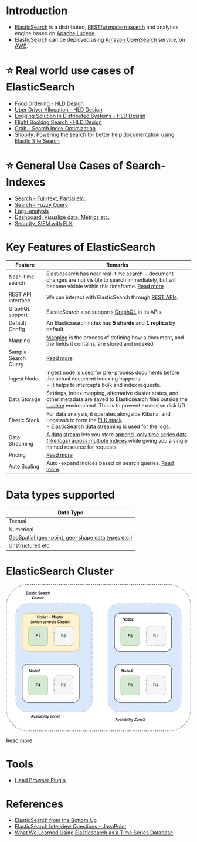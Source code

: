 # Introduction
- [ElasticSearch](https://www.elastic.co/elasticsearch/) is a distributed, [RESTful modern search](../../../8_APIStandards/REST.md) and analytics engine based on [Apache Lucene](../Readme.md).
- [ElasticSearch]() can be deployed using [Amazon OpenSearch](../../../2_AWS/6_DatabaseServices/Search-Databases/AmazonOpenSearch.md) service, on [AWS](../../../2_AWS).

# :star: Real world use cases of ElasticSearch
- [Food Ordering - HLD Design](../../../0_HLDUseCasesProblems/FoodOrderingZomatoSwiggy/Readme.md)
- [Uber Driver Allocation - HLD Design](../../../0_HLDUseCasesProblems/DriverAllocationUberGoJek/Readme.md)
- [Logging Solution in Distributed Systems - HLD Design](../../../0_HLDUseCasesProblems/ObervabilityLoggingSolution/LoggingFileAggregation/Readme.md)
- [Flight Booking Search - HLD Design](../../../0_HLDUseCasesProblems/FlightBookingSearchMakeMyTrip/Readme.md)
- [Grab - Search Index Optimization](../../../1_TechStacks/Grab/SearchIndexing.md)
- [Shopify: Powering the search for better help documentation using Elastic Site Search](../../../1_TechStacks/ShopifyTechStack.md)

# :star: General Use Cases of Search-Indexes
- [Search - Full-text, Partial etc.](https://www.elastic.co/guide/en/elasticsearch/reference/current/full-text-queries.html)
- [Search - Fuzzy Query](https://www.elastic.co/guide/en/elasticsearch/reference/current/query-dsl-fuzzy-query.html)
- [Logs-analysis](../../../12_Observability/ELK.md)
- [Dashboard, Visualize data, Metrics etc.](../../../12_Observability/ELK.md)
- [Security, SIEM with ELK](../../../12_Observability/ELK.md)

# Key Features of ElasticSearch

| Feature             | Remarks                                                                                                                                                                                                                                                        |
|---------------------|----------------------------------------------------------------------------------------------------------------------------------------------------------------------------------------------------------------------------------------------------------------|
| Near-time search    | Elasticsearch has near real-time search - document changes are not visible to search immediately, but will become visible within this timeframe. [Read more](https://www.elastic.co/guide/en/elasticsearch/reference/current/near-real-time.html)              |
| REST API interface  | We can interact with ElasticSearch through [REST APIs](RESTAPIs.md).                                                                                                                                                                                           |
| GraphQL support     | ElasticSearch also supports [GraphQL](GraphQLSupport.md) in its APIs.                                                                                                                                                                                          |
| Default Config      | An Elasticsearch index has **5 shards** and **1 replica** by default.                                                                                                                                                                                          |
| Mapping             | [Mapping](Mapping.md) is the process of defining how a document, and the fields it contains, are stored and indexed.                                                                                                                                           |
| Sample Search Query | [Read more](samples/SampleSearchQuery.md)                                                                                                                                                                                                                      |
| Ingest Node         | Ingest node is used for pre-process documents before the actual document indexing happens. <br/>- It helps to intercepts bulk and index requests.                                                                                                              |
| Data Storage        | Settings, index mapping, alternative cluster states, and other metadata are saved to Elasticsearch files outside the [Lucene](../Readme.md) environment. This is to prevent excessive disk I/O.                                                                |
| Elastic Stack       | For data analysis, it operates alongside Kibana, and Logstash to form the [ELK stack](../../../12_Observability/ELK.md).<br/>- [ElasticSearch data streaming](../../Others/StreamDBs/ElasticSearchStreams.md) is used for the logs.                |
| Data Streaming      | [A data stream](../../Others/StreamDBs/ElasticSearchStreams.md) lets you store [append-only time series data (like logs) across multiple indices](../../5_DatabaseInternals/AppendOnlyProperty.md) while giving you a single named resource for requests. |
| Pricing             | [Read more](https://www.elastic.co/pricing/)                                                                                                                                                                                                                   |
| Auto Scaling        | Auto-expand indices based on search queries. [Read more](https://www.elastic.co/guide/en/elasticsearch/reference/current/index-modules.html).                                                                                                                  |

# Data types supported

| Data Type                                                                 |
|---------------------------------------------------------------------------|
| Textual                                                                   |
| Numerical                                                                 |
| [GeoSpatial (geo-point, geo-shape data types etc.)](GeoSpatialSupport.md) |
| Unstructured etc.                                                         |

# ElasticSearch Cluster

![](assests/ElasticSearch-Cluster.png)

[Read more](Cluster.md)

# Tools
- [Head Browser Plugin](https://chromewebstore.google.com/detail/multi-elasticsearch-head/cpmmilfkofbeimbmgiclohpodggeheim?hl=en&pli=1)

# References
- [ElasticSearch from the Bottom Up](https://www.elastic.co/blog/found-elasticsearch-from-the-bottom-up)
- [ElasticSearch Interview Questions - JavaPoint](https://www.javatpoint.com/elasticsearch-interview-questions)
- [What We Learned Using Elasticsearch as a Time Series Database](https://medium.com/thousandeyes-engineering/what-we-learned-using-elasticsearch-as-a-time-series-database-bdbde38cdb64)